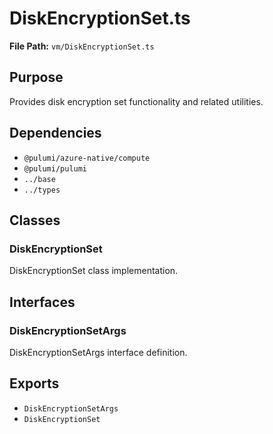 # DiskEncryptionSet.ts

**File Path:** `vm/DiskEncryptionSet.ts`

## Purpose

Provides disk encryption set functionality and related utilities.

## Dependencies

- `@pulumi/azure-native/compute`
- `@pulumi/pulumi`
- `../base`
- `../types`

## Classes

### DiskEncryptionSet

DiskEncryptionSet class implementation.

## Interfaces

### DiskEncryptionSetArgs

DiskEncryptionSetArgs interface definition.

## Exports

- `DiskEncryptionSetArgs`
- `DiskEncryptionSet`
